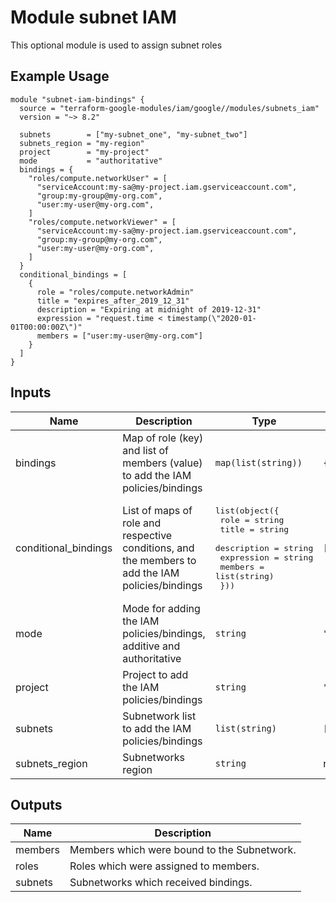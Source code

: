 # Module subnet IAM

This optional module is used to assign subnet roles

## Example Usage
```
module "subnet-iam-bindings" {
  source = "terraform-google-modules/iam/google//modules/subnets_iam"
  version = "~> 8.2"

  subnets        = ["my-subnet_one", "my-subnet_two"]
  subnets_region = "my-region"
  project        = "my-project"
  mode           = "authoritative"
  bindings = {
    "roles/compute.networkUser" = [
      "serviceAccount:my-sa@my-project.iam.gserviceaccount.com",
      "group:my-group@my-org.com",
      "user:my-user@my-org.com",
    ]
    "roles/compute.networkViewer" = [
      "serviceAccount:my-sa@my-project.iam.gserviceaccount.com",
      "group:my-group@my-org.com",
      "user:my-user@my-org.com",
    ]
  }
  conditional_bindings = [
    {
      role = "roles/compute.networkAdmin"
      title = "expires_after_2019_12_31"
      description = "Expiring at midnight of 2019-12-31"
      expression = "request.time < timestamp(\"2020-01-01T00:00:00Z\")"
      members = ["user:my-user@my-org.com"]
    }
  ]
}
```

<!-- BEGINNING OF PRE-COMMIT-TERRAFORM DOCS HOOK -->
## Inputs

| Name | Description | Type | Default | Required |
|------|-------------|------|---------|:--------:|
| bindings | Map of role (key) and list of members (value) to add the IAM policies/bindings | `map(list(string))` | `{}` | no |
| conditional\_bindings | List of maps of role and respective conditions, and the members to add the IAM policies/bindings | <pre>list(object({<br>    role        = string<br>    title       = string<br>    description = string<br>    expression  = string<br>    members     = list(string)<br>  }))</pre> | `[]` | no |
| mode | Mode for adding the IAM policies/bindings, additive and authoritative | `string` | `"additive"` | no |
| project | Project to add the IAM policies/bindings | `string` | `""` | no |
| subnets | Subnetwork list to add the IAM policies/bindings | `list(string)` | `[]` | no |
| subnets\_region | Subnetworks region | `string` | n/a | yes |

## Outputs

| Name | Description |
|------|-------------|
| members | Members which were bound to the Subnetwork. |
| roles | Roles which were assigned to members. |
| subnets | Subnetworks which received bindings. |

<!-- END OF PRE-COMMIT-TERRAFORM DOCS HOOK -->
